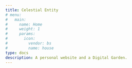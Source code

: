 ```yaml
---
title: Celestial Entity
# menu:
#   main:
#     name: Home
#     weight: 1
#     params:
#       icon:
#         vendor: bs
#         name: house
type: docs
description: A personal website and a Digital Garden.
---
```

